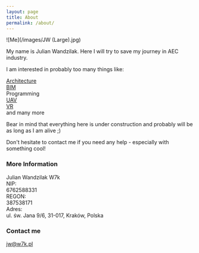 ```yaml
---
layout: page
title: About
permalink: /about/
---
```

![Me](/images/JW (Large).jpg) 

My name is Julian Wandzilak. Here I will try to save my journey in AEC industry.  

I am interested in probably too many things like:  

[Architecture](https://w7k.pl/architecture/)  
[BIM](https://w7k.pl/bim/)  
Programming  
[UAV](https://w7k.pl/uav/)  
[VR](https://w7k.pl/vr/)  
and many more  
  
Bear in mind that everything here is under construction and probably will be as long as I am alive ;)  
  
Don't hesitate to contact me if you need any help - especially with something cool!  
  
### More Information

Julian Wandzilak W7k  
NIP:  
6762588331  
REGON:  
387538171  
Adres:  
ul. św. Jana 9/6, 31-017, Kraków, Polska  

### Contact me

jw@w7k.pl
